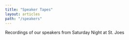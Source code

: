 ```yaml
---
title: "Speaker Tapes"
layout: articles
path: "/speakers"
---
```


Recordings of our speakers from Saturday Night at St. Joes
